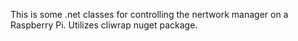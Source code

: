 This is some .net classes for controlling the nertwork manager on a Raspberry Pi. Utilizes cliwrap nuget package.

